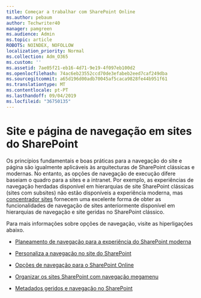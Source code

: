 ```yaml
---
title: Começar a trabalhar com SharePoint Online
ms.author: pebaum
author: Techwriter40
manager: pamgreen
ms.audience: Admin
ms.topic: article
ROBOTS: NOINDEX, NOFOLLOW
localization_priority: Normal
ms.collection: Adm_O365
ms.custom: ''
ms.assetid: 7ae05f21-eb16-4d71-9e19-4f097eb100d2
ms.openlocfilehash: 74ac6eb23552ccd70de3efabeb2eed7caf249dba
ms.sourcegitcommit: a65d196d00adb70045af5caca9828fe44b951f61
ms.translationtype: MT
ms.contentlocale: pt-PT
ms.lasthandoff: 09/04/2019
ms.locfileid: "36750135"
---
```

# <a name="site-and-page-navigation-in-sharepoint-sites"></a>Site e página de navegação em sites do SharePoint

Os princípios fundamentais e boas práticas para a navegação do site e página são igualmente aplicáveis às arquitecturas de SharePoint clássicas e modernas. No entanto, as opções de navegação de execução difere baseiam o quadro para a sites e a intranet. Por exemplo, as experiências de navegação herdadas disponível em hierarquias de site SharePoint clássicas (sites com subsites) não estão disponíveis a experiência moderna, mas [concentrador sites](https://support.office.com/article/fe26ae84-14b7-45b6-a6d1-948b3966427f) fornecem uma excelente forma de obter as funcionalidades de navegação de sites anteriormente disponível em hierarquias de navegação e site geridas no SharePoint clássico.

 Para mais informações sobre opções de navegação, visite as hiperligações abaixo.

 - [Planeamento de navegação para a experiência do SharePoint moderna](https://docs.microsoft.com/sharepoint/plan-navigation-modern-experience)

- [Personaliza a navegação no site do SharePoint](https://support.office.com/article/customize-the-navigation-on-your-sharepoint-site-3cd61ae7-a9ed-4e1e-bf6d-4655f0bf25ca)

- [Opções de navegação para o SharePoint Online](https://docs.microsoft.com/office365/enterprise/navigation-options-for-sharepoint-online)
 
- [Organizar os sites SharePoint com navegação megamenu](https://techcommunity.microsoft.com/t5/Microsoft-SharePoint-Blog/Organize-your-SharePoint-sites-with-megamenu-navigation-and-new/ba-p/328068)

- [Metadados geridos e navegação no SharePoint](https://docs.microsoft.com/sharepoint/dev/general-development/managed-metadata-and-navigation-in-sharepoint)


